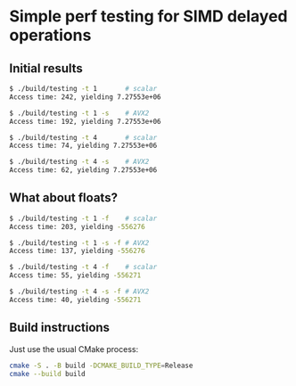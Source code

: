# Simple perf testing for SIMD delayed operations

## Initial results

```sh
$ ./build/testing -t 1       # scalar
Access time: 242, yielding 7.27553e+06

$ ./build/testing -t 1 -s    # AVX2
Access time: 192, yielding 7.27553e+06
```

```sh
$ ./build/testing -t 4       # scalar
Access time: 74, yielding 7.27553e+06

$ ./build/testing -t 4 -s    # AVX2
Access time: 62, yielding 7.27553e+06
```

## What about floats?

```sh
$ ./build/testing -t 1 -f    # scalar
Access time: 203, yielding -556276

$ ./build/testing -t 1 -s -f # AVX2
Access time: 137, yielding -556276
```

```sh
$ ./build/testing -t 4 -f    # scalar
Access time: 55, yielding -556271

$ ./build/testing -t 4 -s -f # AVX2
Access time: 40, yielding -556271
```

## Build instructions

Just use the usual CMake process:

```sh
cmake -S . -B build -DCMAKE_BUILD_TYPE=Release
cmake --build build
```
